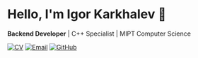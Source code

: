 # Hello, I'm Igor Karkhalev 👋

**Backend Developer** | C++ Specialist | MIPT Computer Science

[![CV](https://img.shields.io/badge/📄_CV-PDF-important?style=for-the-badge&logo=adobeacrobatreader)](CV.pdf)
[![Email](https://img.shields.io/badge/📧_Email-karkhalev.iv@phystech.edu-critical?style=for-the-badge&logo=gmail)](mailto:karkhalev.iv@phystech.edu)
[![GitHub](https://img.shields.io/badge/💻_GitHub-kxigor-inactive?style=for-the-badge&logo=github)](https://github.com/kxigor)
